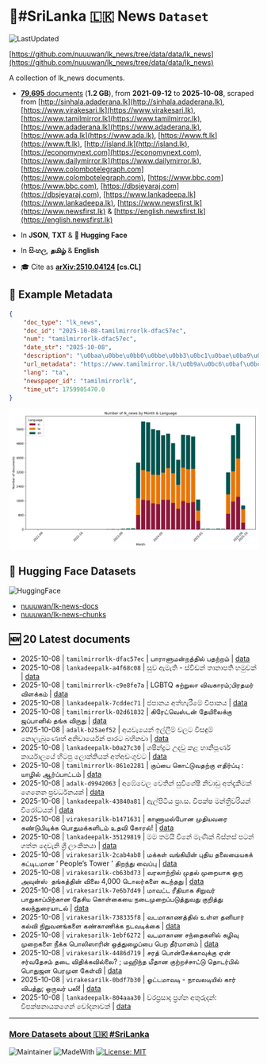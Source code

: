 # 📄#SriLanka 🇱🇰 News `Dataset`

![LastUpdated](https://img.shields.io/badge/last_updated-2025--10--08_12:22:35-green)

[https://github.com/nuuuwan/lk_news/tree/data/data/lk_news](https://github.com/nuuuwan/lk_news/tree/data/data/lk_news)

A collection of lk_news documents.

- [**79,695** documents](https://github.com/nuuuwan/lk_news/tree/data/data/lk_news) (**1.2 GB**), from **2021-09-12** to **2025-10-08**, scraped from [http://sinhala.adaderana.lk](http://sinhala.adaderana.lk), [https://www.virakesari.lk](https://www.virakesari.lk), [https://www.tamilmirror.lk](https://www.tamilmirror.lk), [https://www.adaderana.lk](https://www.adaderana.lk), [https://www.ada.lk](https://www.ada.lk), [https://www.ft.lk](https://www.ft.lk), [http://island.lk](http://island.lk), [https://economynext.com](https://economynext.com), [https://www.dailymirror.lk](https://www.dailymirror.lk), [https://www.colombotelegraph.com](https://www.colombotelegraph.com), [https://www.bbc.com](https://www.bbc.com), [https://dbsjeyaraj.com](https://dbsjeyaraj.com), [https://www.lankadeepa.lk](https://www.lankadeepa.lk), [https://www.newsfirst.lk](https://www.newsfirst.lk) & [https://english.newsfirst.lk](https://english.newsfirst.lk)

- In **JSON**, **TXT** & **🤗 Hugging Face**

- In **සිංහල**, **தமிழ்** & **English**

- 🎓 Cite as **[arXiv:2510.04124](https://arxiv.org/abs/2510.04124) [cs.CL]**

## 📝 Example Metadata

```json
{
    "doc_type": "lk_news",
    "doc_id": "2025-10-08-tamilmirrorlk-dfac57ec",
    "num": "tamilmirrorlk-dfac57ec",
    "date_str": "2025-10-08",
    "description": "\u0baa\u0bbe\u0bb0\u0bbe\u0bb3\u0bc1\u0bae\u0ba9\u0bcd\u0bb1\u0ba4\u0bcd\u0ba4\u0bbf\u0bb2\u0bcd \u0baa\u0ba4\u0bb1\u0bcd\u0bb1\u0bae\u0bcd",
    "url_metadata": "https://www.tamilmirror.lk/\u0b9a\u0bc6\u0baf\u0bcd\u0ba4\u0bbf\u0b95\u0bb3\u0bcd/\u0baa\u0bbe\u0bb0\u0bbe\u0bb3\u0bc1\u0bae\u0ba9\u0bcd\u0bb1\u0ba4\u0bcd\u0ba4\u0bbf\u0bb2\u0bcd-\u0baa\u0ba4\u0bb1\u0bcd\u0bb1\u0bae\u0bcd/175-365954",
    "lang": "ta",
    "newspaper_id": "tamilmirrorlk",
    "time_ut": 1759905470.0
}
```

![Chart](https://raw.githubusercontent.com/nuuuwan/lk_news/refs/heads/data/data/lk_news/docs_by_month_and_lang.png)

## 🤗 Hugging Face Datasets

![HuggingFace](https://img.shields.io/badge/-HuggingFace-FDEE21?style=for-the-badge&logo=HuggingFace)

- [nuuuwan/lk-news-docs](https://huggingface.co/datasets/nuuuwan/lk-news-docs)
- [nuuuwan/lk-news-chunks](https://huggingface.co/datasets/nuuuwan/lk-news-chunks)

## 🆕 20 Latest documents

- 2025-10-08 | `tamilmirrorlk-dfac57ec` | பாராளுமன்றத்தில் பதற்றம் | [data](https://github.com/nuuuwan/lk_news/tree/data/data/lk_news/2020s/2025/2025-10-08-tamilmirrorlk-dfac57ec)
- 2025-10-08 | `lankadeepalk-a4f68c08` | සුව ඇමැති - ස්වීඩන් තානාපති හමුවක් | [data](https://github.com/nuuuwan/lk_news/tree/data/data/lk_news/2020s/2025/2025-10-08-lankadeepalk-a4f68c08)
- 2025-10-08 | `tamilmirrorlk-c9e8fe7a` | LGBTQ சுற்றுலா விவகாரம்;பிரதமர் விளக்கம் | [data](https://github.com/nuuuwan/lk_news/tree/data/data/lk_news/2020s/2025/2025-10-08-tamilmirrorlk-c9e8fe7a)
- 2025-10-08 | `lankadeepalk-7cddec71` | ජපානය අත්හැරීමේ විපාකය | [data](https://github.com/nuuuwan/lk_news/tree/data/data/lk_news/2020s/2025/2025-10-08-lankadeepalk-7cddec71)
- 2025-10-08 | `tamilmirrorlk-02d61832` | கிரேட்வெஸ்டன் தேயிலைக்கு ஜப்பானில் தங்க விருது | [data](https://github.com/nuuuwan/lk_news/tree/data/data/lk_news/2020s/2025/2025-10-08-tamilmirrorlk-02d61832)
- 2025-10-08 | `adalk-b25aef52` | අයවැයෙන් ඉල්ලීම් වලට විසඳුම් නොලැබුණොත් අනිවාර්යෙන් පාරට බහිනවා | [data](https://github.com/nuuuwan/lk_news/tree/data/data/lk_news/2020s/2025/2025-10-08-adalk-b25aef52)
- 2025-10-08 | `lankadeepalk-b0a27c30` | ශෂීන්ද්‍රට උදවු කළ හානිපූර්ණ කාර්යාලයේ හිටපු ලොක්කියක් අත්අඩංගුවට | [data](https://github.com/nuuuwan/lk_news/tree/data/data/lk_news/2020s/2025/2025-10-08-lankadeepalk-b0a27c30)
- 2025-10-08 | `tamilmirrorlk-861e2281` | குப்பை கொட்டுவதற்கு எதிர்ப்பு : யாழில் ஆர்ப்பாட்டம் | [data](https://github.com/nuuuwan/lk_news/tree/data/data/lk_news/2020s/2025/2025-10-08-tamilmirrorlk-861e2281)
- 2025-10-08 | `adalk-d9942063` | අඹේවෙල වෙතින් සුවිශේෂී නිවාඩු අත්දැකීමක් ගෙනෙන ප්‍රවර්ධනයක් | [data](https://github.com/nuuuwan/lk_news/tree/data/data/lk_news/2020s/2025/2025-10-08-adalk-d9942063)
- 2025-10-08 | `lankadeepalk-43840a81` | ඇල්පිටිය ප්‍රා.ස. විපක්ෂ මන්ත්‍රීවරියන් විරෝධයක් | [data](https://github.com/nuuuwan/lk_news/tree/data/data/lk_news/2020s/2025/2025-10-08-lankadeepalk-43840a81)
- 2025-10-08 | `virakesarilk-b1471631` | காணாமல்போன முதியவரை கண்டுபிடிக்க பொதுமக்களிடம் உதவி கோரல்! | [data](https://github.com/nuuuwan/lk_news/tree/data/data/lk_news/2020s/2025/2025-10-08-virakesarilk-b1471631)
- 2025-10-08 | `lankadeepalk-35129819` | මම තමයි චීනේ මැණික් බිස්නස් පටන් ගත්ත   දෙවැනි ශ්‍රී ලාංකිකයා | [data](https://github.com/nuuuwan/lk_news/tree/data/data/lk_news/2020s/2025/2025-10-08-lankadeepalk-35129819)
- 2025-10-08 | `virakesarilk-2cab4ab8` | மக்கள் வங்கியின் புதிய தலைமையகக் கட்டிடமான ‘ People’s Tower ’ திறந்து வைப்பு | [data](https://github.com/nuuuwan/lk_news/tree/data/data/lk_news/2020s/2025/2025-10-08-virakesarilk-2cab4ab8)
- 2025-10-08 | `virakesarilk-cb63bd73` | வரலாற்றில் முதல் முறையாக ஒரு அவுன்ஸ்  தங்கத்தின் விலை 4,000 டொலர்களை கடந்தது | [data](https://github.com/nuuuwan/lk_news/tree/data/data/lk_news/2020s/2025/2025-10-08-virakesarilk-cb63bd73)
- 2025-10-08 | `virakesarilk-7e6b7d49` | மாவட்ட ரீதியாக சிறுவர் பாதுகாப்பிற்கான தேசிய கொள்கையை நடைமுறைப்படுத்துவது குறித்து கலந்துரையாடல் | [data](https://github.com/nuuuwan/lk_news/tree/data/data/lk_news/2020s/2025/2025-10-08-virakesarilk-7e6b7d49)
- 2025-10-08 | `virakesarilk-738335f8` | வடமாகாணத்தில் உள்ள தனியார் கல்வி நிறுவனங்களை கண்காணிக்க நடவடிக்கை | [data](https://github.com/nuuuwan/lk_news/tree/data/data/lk_news/2020s/2025/2025-10-08-virakesarilk-738335f8)
- 2025-10-08 | `virakesarilk-1ebf6272` | வடமாகாண சந்தைகளில் கழிவு முறைகளை நீக்க பொலிஸாரின் ஒத்துழைப்பை பெற தீர்மானம் | [data](https://github.com/nuuuwan/lk_news/tree/data/data/lk_news/2020s/2025/2025-10-08-virakesarilk-1ebf6272)
- 2025-10-08 | `virakesarilk-4486d719` | சரத் பொன்சேக்காவுக்கு ஏன் சர்வதேசம் தடை விதிக்கவில்லை? ; மஹிந்த மீதான குற்றச்சாட்டு தொடர்பில் பொதுஜன பெரமுன கேள்வி | [data](https://github.com/nuuuwan/lk_news/tree/data/data/lk_news/2020s/2025/2025-10-08-virakesarilk-4486d719)
- 2025-10-08 | `virakesarilk-0bdf7b30` | ஓட்டமாவடி - நாவலடியில் கார் விபத்து; ஒருவர் பலி! | [data](https://github.com/nuuuwan/lk_news/tree/data/data/lk_news/2020s/2025/2025-10-08-virakesarilk-0bdf7b30)
- 2025-10-08 | `lankadeepalk-804aaa30` | වරප්‍රසාද ප්‍රශ්න අතුරුදන්: විපක්ෂනායකගෙන් චෝදනාවක් | [data](https://github.com/nuuuwan/lk_news/tree/data/data/lk_news/2020s/2025/2025-10-08-lankadeepalk-804aaa30)

---

### [More Datasets about 🇱🇰 #SriLanka](https://github.com/nuuuwan/lk_datasets)

![Maintainer](https://img.shields.io/badge/maintainer-nuuuwan-red)
![MadeWith](https://img.shields.io/badge/made_with-python-blue)
[![License: MIT](https://img.shields.io/badge/License-MIT-yellow.svg)](https://opensource.org/licenses/MIT)
